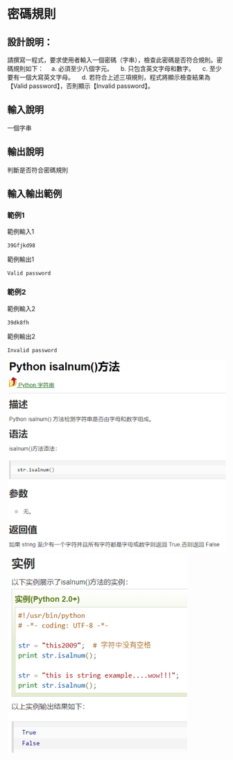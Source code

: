 # 密碼規則

## 設計說明：
請撰寫一程式，要求使用者輸入一個密碼（字串），檢查此密碼是否符合規則。密碼規則如下：
　a. 必須至少八個字元。
　b. 只包含英文字母和數字。
　c. 至少要有一個大寫英文字母。
　d. 若符合上述三項規則，程式將顯示檢查結果為【Valid password】，否則顯示【Invalid password】。

## 輸入說明

一個字串

## 輸出說明

判斷是否符合密碼規則

## 輸入輸出範例

### 範例1
範例輸入1
```
39Gfjkd98
```
範例輸出1
```
Valid password
```
### 範例2
範例輸入2
```
39dk8fh
```
範例輸出2
```
Invalid password
```

![](../../img/2020-10-28-13-30-21.png)
![](../../img/2020-10-28-13-30-41.png)
